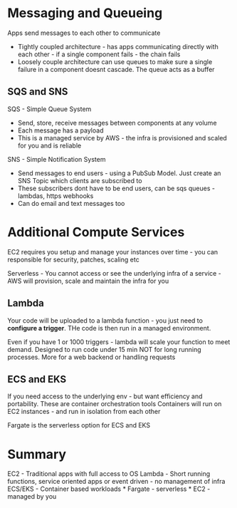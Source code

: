 # Messaging and Queueing

Apps send messages to each other to communicate
* Tightly coupled architecture - has apps communicating directly with each other - if a single component fails - the
chain fails
* Loosely couple architecture can use queues to make sure a single failure in a component doesnt cascade. The queue
acts as a buffer

## SQS and SNS


SQS - Simple Queue System
* Send, store, receive messages between components at any volume
* Each message has a payload
* This is a managed service by AWS - the infra is provisioned and scaled for you and is reliable

SNS - Simple Notification System
* Send messages to end users - using a PubSub Model. Just create an SNS Topic which clients are subscribed to
* These subscribers dont have to be end users, can be sqs queues - lambdas, https webhooks
* Can do email and text messages too

# Additional Compute Services 
EC2 requires you setup and manage your instances over time - you can responsible for security, patches, scaling etc

Serverless - You cannot access or see the underlying infra of a service - AWS will provision, scale and maintain the 
infra for you  

## Lambda

Your code will be uploaded to a lambda function - you just need to **configure a trigger**. THe code is then run in 
a managed environment. 

Even if you have 1 or 1000 triggers - lambda will scale your function to meet demand. Designed to run code under 15 min
NOT for long running processes. More for a web backend or handling requests 

## ECS and EKS

If you need access to the underlying env - but want efficiency and portability. These are container orchestration tools
Containers will run on EC2 instances - and run in isolation from each other 

Fargate is the serverless option for ECS and EKS


# Summary

EC2 - Traditional apps with full access to OS
Lambda - Short running functions, service oriented apps or event driven - no management of infra
ECS/EKS - Container based workloads
    * Fargate - serverless
    * EC2 - managed by you

